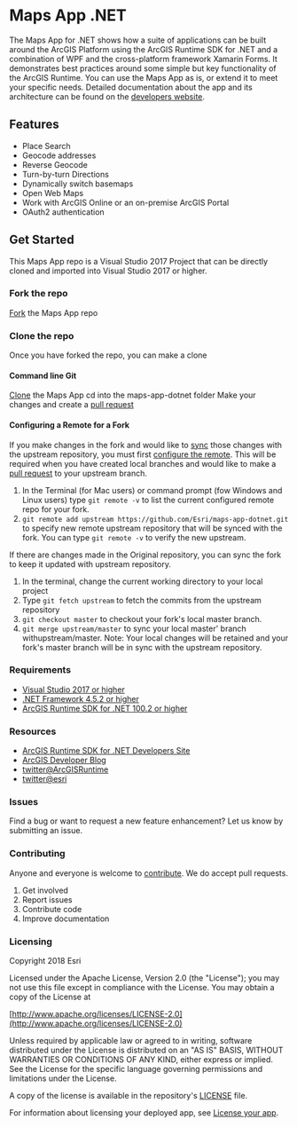 # Maps App .NET

The Maps App for .NET shows how a suite of applications can be built around the ArcGIS Platform using the ArcGIS Runtime SDK for .NET and a combination of WPF and the cross-platform framework Xamarin Forms. It demonstrates best practices around some simple but key functionality of the ArcGIS Runtime. You can use the Maps App as is, or extend it to meet your specific needs. Detailed documentation about the app and its architecture can be found on the [developers website](https://developers.arcgis.com/example-apps/maps-app-dotnet/).

## Features
- Place Search
- Geocode addresses
- Reverse Geocode
- Turn-by-turn Directions
- Dynamically switch basemaps
- Open Web Maps
- Work with ArcGIS Online or an on-premise ArcGIS Portal
- OAuth2 authentication

## Get Started
This Maps App repo is a Visual Studio 2017 Project that can be directly cloned and imported into Visual Studio 2017 or higher.

### Fork the repo
[Fork](https://github.com/Esri/maps-app-dotnet/fork) the Maps App repo

### Clone the repo
Once you have forked the repo, you can make a clone

#### Command line Git
[Clone](https://help.github.com/articles/fork-a-repo#step-2-clone-your-fork) the Maps App
cd into the maps-app-dotnet folder
Make your changes and create a [pull request](https://help.github.com/articles/creating-a-pull-request)

#### Configuring a Remote for a Fork

If you make changes in the fork and would like to [sync](https://help.github.com/articles/syncing-a-fork/) those changes with the upstream repository, you must first [configure the remote](https://help.github.com/articles/configuring-a-remote-for-a-fork/). This will be required when you have created local branches and would like to make a [pull request](https://help.github.com/articles/creating-a-pull-request) to your upstream branch.

1. In the Terminal (for Mac users) or command prompt (fow Windows and Linux users) type ```git remote -v``` to list the current configured remote repo for your fork.
2. ```git remote add upstream https://github.com/Esri/maps-app-dotnet.git``` to specify new remote upstream repository that will be synced with the fork. You can type ```git remote -v``` to verify the new upstream.

If there are changes made in the Original repository, you can sync the fork to keep it updated with upstream repository.

1. In the terminal, change the current working directory to your local project
2. Type ```git fetch upstream``` to fetch the commits from the upstream repository
3. ```git checkout master``` to checkout your fork's local master branch.
4. ```git merge upstream/master``` to sync your local master' branch withupstream/master. Note: Your local changes will be retained and your fork's master branch will be in sync with the upstream repository.

### Requirements

- [Visual Studio 2017 or higher](https://www.visualstudio.com/downloads/)
- [.NET Framework 4.5.2 or higher](https://www.microsoft.com/net/download)
- [ArcGIS Runtime SDK for .NET 100.2 or higher](https://developers.arcgis.com/net/)

### Resources

- [ArcGIS Runtime SDK for .NET Developers Site](https://developers.arcgis.com/net/)
- [ArcGIS Developer Blog](http://blogs.esri.com/esri/arcgis/category/developer/)
- [twitter@ArcGISRuntime](https://twitter.com/ArcGISRuntime)
- [twitter@esri](http://twitter.com/esri)

### Issues

Find a bug or want to request a new feature enhancement? Let us know by submitting an issue.

### Contributing

Anyone and everyone is welcome to [contribute](https://github.com/Esri/maps-app-dotnet/blob/master/CONTRIBUTING.md). We do accept pull requests.

1. Get involved
2. Report issues
3. Contribute code
4. Improve documentation

### Licensing

Copyright 2018 Esri

Licensed under the Apache License, Version 2.0 (the "License"); you may not use this file except in compliance with the License. You may obtain a copy of the License at

[http://www.apache.org/licenses/LICENSE-2.0](http://www.apache.org/licenses/LICENSE-2.0)

Unless required by applicable law or agreed to in writing, software distributed under the License is distributed on an "AS IS" BASIS, WITHOUT WARRANTIES OR CONDITIONS OF ANY KIND, either express or implied. See the License for the specific language governing permissions and limitations under the License.

A copy of the license is available in the repository's [LICENSE](https://github.com/Esri/maps-app-dotnet/blob/master/LICENSE) file.

For information about licensing your deployed app, see [License your app](https://developers.arcgis.com/net/latest/wpf/guide/license-your-app.htm).